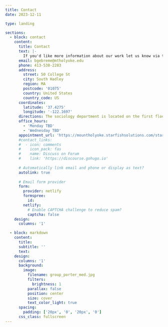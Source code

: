 ```yaml
---
title: Contact
date: 2023-12-11

type: landing

sections:
  - block: contact
    content:
      title: Contact
      text: |-
        If you'd like more information about our work let us know via the form below. 
      email: bgebreme@mtholyoke.edu
      phone: 413-538-2283
      address:
        street: 50 College St
        city: South Hadley
        region: MA
        postcode: '01075'
        country: United States
        country_code: US
      coordinates:
        latitude: '37.4275'
        longitude: '-122.1697'
      directions: The sociology department is located on the first floor of Porter Hall.
      office_hours:
        - 'Monday TBD'
        - 'Wednesday TBD'
      appointment_url: 'https://mountholyoke.starfishsolutions.com/starfish-ops/dl/instructor/serviceCatalog.html?bookmark=connection/968374/schedule'
      #contact_links:
      #  - icon: comments
      #    icon_pack: fas
      #    name: Discuss on Forum
      #    link: 'https://discourse.gohugo.io'
    
      # Automatically link email and phone or display as text?
      autolink: true
    
      # Email form provider
      form:
        provider: netlify
        formspree:
          id:
        netlify:
          # Enable CAPTCHA challenge to reduce spam?
          captcha: false
    design:
      columns: '1'

  - block: markdown
    content:
      title:
      subtitle: ''
      text:
    design:
      columns: '1'
      background:
        image: 
          filename: group_porter_med.jpg
          filters:
            brightness: 1
          parallax: false
          position: center
          size: cover
          text_color_light: true
      spacing:
        padding: ['20px', '0', '20px', '0']
      css_class: fullscreen
---
```

